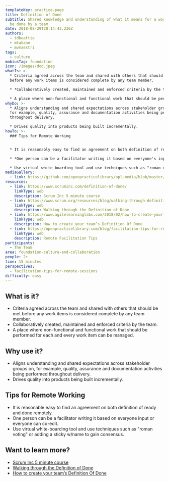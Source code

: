 ```yaml
---
templateKey: practice-page
title: Definition of Done
subtitle: Shared knowledge and understanding of what it means for a work item to
  be done by a team
date: 2018-08-29T20:14:43.236Z
authors:
  - tdbeattie
  - mtakane
  - mvmaestri
tags:
  - culture
mobiusTag: foundation
icon: /images/dod.jpeg
whatIs: >-
  * Criteria agreed across the team and shared with others that should be met
  before any work items is considered complete by any team member.

  * *Collaboratively created, maintained and enforced criteria by the team.*

  * A place where non-functional and functional work that should be performed for each and every work item can be managed.
whyDo: >-
  * Aligns understanding and shared expectations across stakeholder groups on,
  for example, quality, assurance and documentation activities being performed
  throughout delivery.

  * Drives quality into products being built incrementally.
howTo: >-
  ### Tips for Remote Working


  * It is reasonably easy to find an agreement on both definition of ready and done remotely.

  * *One person can be a facilitator writing it based on everyone's input or everyone can co-edit.*

  * Use virtual white-boarding tool and use techniques such as "roman voting" or adding a sticky w/name to gain consensus.
mediaGallery:
  - link: https://github.com/openpracticelibrary/opl-media/blob/master/images/DoD.JPG?raw=true
resources:
  - link: https://www.scruminc.com/definition-of-done/
    linkType: web
    description: Scrum Inc 5 minute course
  - link: https://www.scrum.org/resources/blog/walking-through-definition-done
    linkType: web
    description: Walking through the Definition of Done
  - link: https://www.agilelearninglabs.com/2018/02/how-to-create-your-teams-definition-of-done/
    linkType: web
    description: How to create your team’s Definition Of Done
  - link: https://openpracticelibrary.com/blog/facilitation-tips-for-remote-sessions/
    linkType: web
    description: Remote Facilitation Tips
participants:
  - The Team
area: foundation-culture-and-collaboration
people: 2+
time: 15 minutes
perspectives:
  - facilitation-tips-for-remote-sessions
difficulty: easy
---
```

## What is it?

* Criteria agreed across the team and shared with others that should be met before any work items is considered complete by any team member.
* Collaboratively created, maintained and enforced criteria by the team.
* A place where non-functional and functional work that should be performed for each and every work item can be managed.

## Why use it?

* Aligns understanding and shared expectations across stakeholder groups on, for example, quality, assurance and documentation activities being performed throughout delivery.
* Drives quality into products being built incrementally.

## Tips for Remote Working

* It is reasonable easy to find an agreement on both definition of ready and done remotely.
* One person can be a facilitator writing it based on everyone input or everyone can co-edit.
* Use virtual white-boarding tool and use techniques such as "roman voting" or adding a sticky w/name to gain consensus.

## Want to learn more?

* [Scrum Inc 5 minute course](https://www.scruminc.com/definition-of-done/)
* [Walking through the Definition of Done](https://www.scrum.org/resources/blog/walking-through-definition-done)
* [How to create your team’s Definition Of Done](https://www.agilelearninglabs.com/2018/02/how-to-create-your-teams-definition-of-done/)
